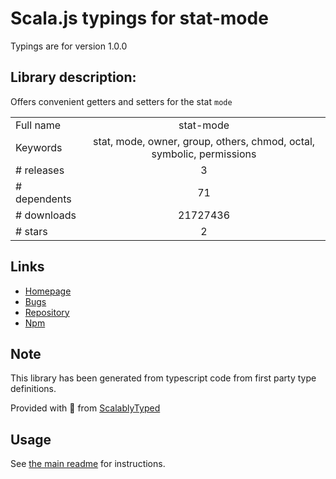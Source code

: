 
# Scala.js typings for stat-mode

Typings are for version 1.0.0

## Library description:
Offers convenient getters and setters for the stat `mode`

|                    |                 |
| ------------------ | :-------------: |
| Full name          | stat-mode |
| Keywords           | stat, mode, owner, group, others, chmod, octal, symbolic, permissions |
| # releases         | 3 |
| # dependents       | 71 |
| # downloads        | 21727436 |
| # stars            | 2 |

## Links
- [Homepage](https://github.com/TooTallNate/stat-mode)
- [Bugs](https://github.com/TooTallNate/stat-mode/issues)
- [Repository](https://github.com/TooTallNate/stat-mode)
- [Npm](https://www.npmjs.com/package/stat-mode)
    


## Note
This library has been generated from typescript code from first party type definitions.

Provided with :purple_heart: from [ScalablyTyped](https://github.com/oyvindberg/ScalablyTyped)

## Usage
See [the main readme](../../readme.md) for instructions.


